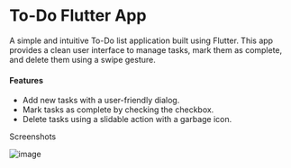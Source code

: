 # To-Do Flutter App

A simple and intuitive To-Do list application built using Flutter. This app provides a clean user interface to manage tasks, mark them as complete, and delete them using a swipe gesture.

#### Features
  - Add new tasks with a user-friendly dialog.
  - Mark tasks as complete by checking the checkbox.
  - Delete tasks using a slidable action with a garbage icon.

Screenshots

![image](https://github.com/user-attachments/assets/61d74e35-a697-485a-9845-ad0c64b675ae)
